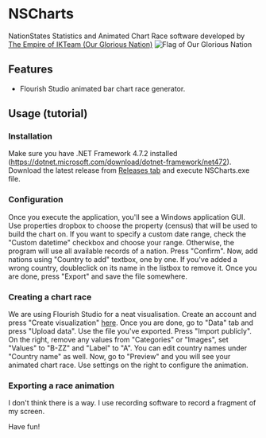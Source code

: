 # NSCharts
NationStates Statistics and Animated Chart Race software developed by [The Empire of IKTeam (Our Glorious Nation)](https://www.nationstates.net/nation=ikteam) 
![Flag of Our Glorious Nation](https://img.nk.ax/sYDVqGRcFCK.png)

## Features
* Flourish Studio animated bar chart race generator.

## Usage (tutorial)
### Installation
Make sure you have .NET Framework 4.7.2 installed (https://dotnet.microsoft.com/download/dotnet-framework/net472). Download the latest release from [Releases tab](https://github.com/kolya5544/NSCharts/releases) and execute NSCharts.exe file.
### Configuration
Once you execute the application, you'll see a Windows application GUI. Use properties dropbox to choose the property (census) that will be used to build the chart on. If you want to specify a custom date range, check the "Custom datetime" checkbox and choose your range. Otherwise, the program will use all available records of a nation. Press "Confirm". Now, add nations using "Country to add" textbox, one by one. If you've added a wrong country, doubleclick on its name in the listbox to remove it. Once you are done, press "Export" and save the file somewhere.
### Creating a chart race
We are using Flourish Studio for a neat visualisation. Create an account and press "Create visualization" [here](https://app.flourish.studio/@flourish/bar-chart-race). Once you are done, go to "Data" tab and press "Upload data". Use the file you've exported. Press "Import publicly". On the right, remove any values from "Categories" or "Images", set "Values" to "B-ZZ" and "Label" to "A". You can edit country names under "Country name" as well. Now, go to "Preview" and you will see your animated chart race. Use settings on the right to configure the animation.
### Exporting a race animation
I don't think there is a way. I use recording software to record a fragment of my screen.

Have fun!